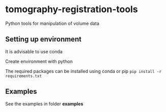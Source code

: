 # tomography-registration-tools
Python tools for manipulation of volume data

## Setting up environment
It is advisable to use conda

Create environment with python

The required packages can be installed using conda or pip
``pip install -r requirements.txt``

## Examples
See the examples in folder **examples**